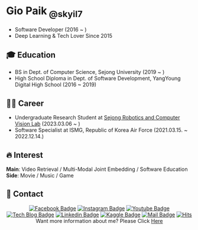 # Gio Paik<sub> @skyil7</sub>
- Software Developer (2016 ~ )
- Deep Learning & Tech Lover Since 2015

## 🎓 Education
- BS in Dept. of Computer Science, Sejong University (2019 ~ )
- High School Diploma in Dept. of Software Development, YangYoung Digital High School (2016 ~ 2019)

## 👨‍✈️ Career
- Undergraduate Research Student at [Sejong Robotics and Computer Vision Lab](https://www.rcv.sejong.ac.kr/) (2023.03.06 ~ )
- Software Specialist at ISMG, Republic of Korea Air Force (2021.03.15. ~ 2022.12.14.)

## 🔥 Interest
**Main**: Video Retrieval / Multi-Modal Joint Embedding / Software Education   
**Side**: Movie / Music / Game

## 👋 Contact
<div align=center>

[![Facebook Badge](https://img.shields.io/badge/-Facebook-1877f2?style=flat-square&logo=facebook&logoColor=white&link=https://www.facebook.com/giopaik1/)](https://www.facebook.com/giopaik1/) 
[![Instagram Badge](https://img.shields.io/badge/-Instagram-E4405F?style=flat-square&logo=instagram&logoColor=white&link=https://www.instagram.com/giopaik/)](https://www.instagram.com/giopaik/) 
[![Youtube Badge](https://img.shields.io/badge/Youtube-ff0000?style=flat-square&logo=youtube&link=https://www.youtube.com/channel/UCsEF5EAdc5fTuRmkWcFjIhA)](https://www.youtube.com/channel/UCsEF5EAdc5fTuRmkWcFjIhA) 
[![Tech Blog Badge](http://img.shields.io/badge/-Tech%20blog-black?style=flat-square&logo=github&link=https://skyil.tistory.com/)](https://skyil.tistory.com/) 
[![Linkedin Badge](https://img.shields.io/badge/-LinkedIn-blue?style=flat-square&logo=Linkedin&logoColor=white&link=https://www.linkedin.com/in/giopaik/)](https://www.linkedin.com/in/giopaik/) 
[![Kaggle Badge](https://img.shields.io/badge/-Kaggle-20BEFF?style=flat-square&logo=Kaggle&logoColor=white&link=https://www.kaggle.com/skyil7/)](https://www.kaggle.com/skyil7/) 
[![Mail Badge](https://img.shields.io/badge/-Mail-d14836?style=flat-square&logo=Gmail&logoColor=white&link=mailto:giopaik@naver.com)](mailto:giopaik@naver.com)
  [![Hits](https://hits.seeyoufarm.com/api/count/incr/badge.svg?url=https%3A%2F%2Fgithub.com%2Fskyil7%2Fhit-counter&count_bg=%233DBFC8&title_bg=%23555555&icon=github.svg&icon_color=%23E7E7E7&title=hits&edge_flat=false)](https://hits.seeyoufarm.com)
<br />
  Want more information about me? Please Click [Here](https://github.com/skyil7/skyil7/blob/master/CL_EN.md)
</div>
